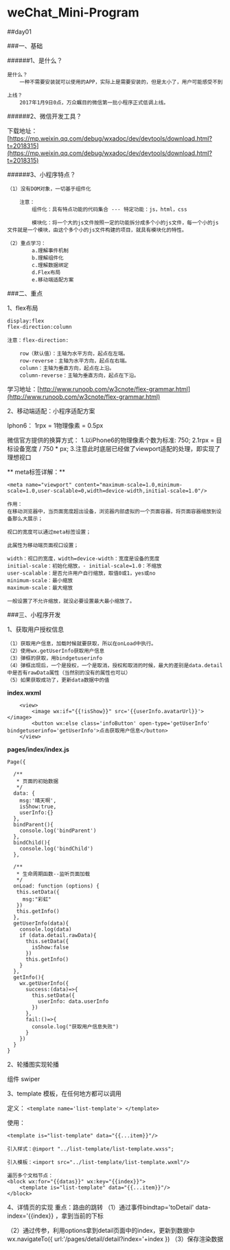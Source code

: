 # weChat_Mini-Program

##day01

###一、基础

######1、是什么？

	是什么？
		一种不需要安装就可以使用的APP，实际上是需要安装的，但是太小了，用户可能感受不到

	上线？
		2017年1月9日0点，万众瞩目的微信第一批小程序正式低调上线。

######2、微信开发工具？

下载地址：
[https://mp.weixin.qq.com/debug/wxadoc/dev/devtools/download.html?t=2018315](https://mp.weixin.qq.com/debug/wxadoc/dev/devtools/download.html?t=2018315)

######3、小程序特点？

	（1）没有DOM对象，一切基于组件化

		注意：
			组件化：具有特点功能的代码集合 --- 特定功能：js，html，css

			模块化：将一个大的js文件按照一定的功能拆分成多个小的js文件，每一个小的js文件就是一个模块，由这个多个小的js文件构建的项目，就具有模块化的特性。

	（2）重点学习：
			a.理解事件机制
			b.理解组件化
			c.理解数据绑定
			d.Flex布局
			e.移动端适配方案

###二、重点

1、flex布局

	display:flex
	flex-direction:column

	注意：flex-direction:

		row（默认值）：主轴为水平方向，起点在左端。
		row-reverse：主轴为水平方向，起点在右端。
		column：主轴为垂直方向，起点在上沿。
		column-reverse：主轴为垂直方向，起点在下沿。

学习地址：[http://www.runoob.com/w3cnote/flex-grammar.html](http://www.runoob.com/w3cnote/flex-grammar.html)

2、移动端适配：小程序适配方案

 Iphon6： 1rpx = 1物理像素 = 0.5px

 微信官方提供的换算方式：
	1.以iPhone6的物理像素个数为标准: 750;
	2.1rpx = 目标设备宽度 / 750 * px;
	3.注意此时底层已经做了viewport适配的处理，即实现了理想视口
	
** meta标签详解：**

	<meta name="viewport" content="maximum-scale=1.0,minimum-scale=1.0,user-scalable=0,width=device-width,initial-scale=1.0"/>

	作用：
	在移动浏览器中，当页面宽度超出设备，浏览器内部虚拟的一个页面容器，将页面容器缩放到设备那么大展示；

	视口的宽度可以通过meta标签设置；

	此属性为移动端页面视口设置；

	width：视口的宽度，width=device-width：宽度是设备的宽度
	initial-scale：初始化缩放，- initial-scale=1.0：不缩放
	user-scalable：是否允许用户自行缩放，取值0或1，yes或no
	minimum-scale：最小缩放
	maximum-scale：最大缩放

	一般设置了不允许缩放，就没必要设置最大最小缩放了。

###三、小程序开发

1、获取用户授权信息

	（1）获取用户信息，加载时候就要获取，所以在onLoad中执行。
	（2）使用wx.getUserInfo获取用户信息
	（3）弹框的获取，用bindgetuserinfo
	（4）弹框出现后，一个是授权，一个是取消，授权和取消的时候，最大的差别是data.detail中是否有rawData属性（当然别的没有的属性也可以）
	（5）如果获取成功了，更新data数据中的值


**index.wxml**

		<view>
		    <image wx:if="{{!isShow}}" src='{{userInfo.avatarUrl}}'></image>
		    <button wx:else class='infoButton' open-type='getUserInfo' bindgetuserinfo='getUserInfo'>点击获取用户信息</button>
		</view>

**pages/index/index.js**

	Page({
	
	  /**
	   * 页面的初始数据
	   */
	  data: {
	    msg:'晴天啊',
	    isShow:true,
	    userInfo:{}
	  },
	  bindParent(){
	    console.log('bindParent')
	  },
	  bindChild(){
	    console.log('bindChild')
	  },
	
	  /**
	   * 生命周期函数--监听页面加载
	   */
	  onLoad: function (options) {
	   this.setData({
	     msg:"彩虹"
	   })
	   this.getInfo()
	  },
	  getUserInfo(data){
	    console.log(data)
	    if (data.detail.rawData){
	      this.setData({
	        isShow:false
	      })
	      this.getInfo()
	    }
	  },
	  getInfo(){
	    wx.getUserInfo({
	      success:(data)=>{
	        this.setData({
	          userInfo: data.userInfo
	        })
	      },
	      fail:()=>{
	        console.log("获取用户信息失败")
	      }
	    })
	  }
	}

2、轮播图实现轮播

组件 swiper

3、template 模板，在任何地方都可以调用

定义：
	`<template name='list-template'> </template>`

使用：

	<template is="list-template" data="{{...item}}"/>

	引入样式：@import "../list-template/list-template.wxss";

	引入模板：<import src="../list-template/list-template.wxml"/>
	
	遍历多个文档节点：
	<block wx:for="{{datas}}" wx:key="{{index}}">
	    <template is="list-template" data="{{...item}}"/>
	</block>

4、详情页的实现
 重点：路由的跳转
（1）通过事件bindtap='toDetail' data-index='{{index}} ，拿到当前的下标

（2）通过传参，利用options拿到detail页面中的index，更新到数据中
	wx.navigateTo({
	      url:'/pages/detail/detail?index='+index 
	    })
（3）保存渲染数据

